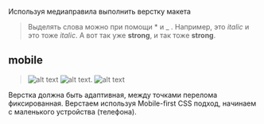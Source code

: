 Используя медиаправила выполнить верстку макета

> Выделять слова можно при помощи \* и \_ . Например, это <em class="a1">italic</em> и это тоже <i class="a1">italic</i>. А вот так уже <b>strong</b>, и так тоже <strong>strong</strong>.

## mobile

> ![alt text](https://github.com/Manuilenkoart/readme/raw/master/FE-cource/html-css/img/homework-08-mobile.png)
> ![alt text](https://github.com/Manuilenkoart/readme/raw/master/FE-cource/html-css/img/homework-08-tablet.png).
> ![alt text](https://github.com/Manuilenkoart/readme/raw/master/FE-cource/html-css/img/homework-08-desktop.png)

Верстка должна быть адаптивная, между точками перелома фиксированная.
Верстаем используя Mobile-first CSS подход, начинаем с маленького устройства (телефона).
